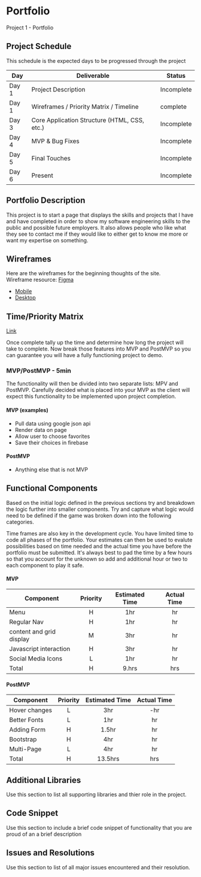 # Portfolio

Project 1 - Portfolio


## Project Schedule

This schedule is the expected days to be progressed through the project

|  Day | Deliverable | Status
|---|---| ---|
|Day 1| Project Description | Incomplete
|Day 1| Wireframes / Priority Matrix / Timeline | complete
|Day 3| Core Application Structure (HTML, CSS, etc.) | Incomplete
|Day 4| MVP & Bug Fixes | Incomplete
|Day 5| Final Touches | Incomplete
|Day 6| Present | Incomplete


## Portfolio Description

This project is to start a page that displays the skills and projects that I have and have completed in order to show my software engineering skills to the public and possible future employers. It also allows people who like what they see to contact me if they would like to either get to know me more or want my expertise on something.

## Wireframes

Here are the wireframes for the beginning thoughts of the site.  
Wireframe resource: [Figma](https://www.figma.com/) 

- [Mobile](https://i.postimg.cc/xCv5rjGW/Screen-Shot-2022-01-24-at-6-11-41-PM.png)
- [Desktop](https://i.postimg.cc/MHtYTsF5/Screen-Shot-2022-01-24-at-6-32-41-PM.png)

## Time/Priority Matrix 

[Link](https://i.postimg.cc/wT7NLTyg/Screen-Shot-2022-01-24-at-5-23-40-PM.png)



Once complete tally up the time and determine how long the project will take to complete. Now break those features into MVP and PostMVP so you can guarantee you will have a fully functioning project to demo. 

### MVP/PostMVP - 5min

The functionality will then be divided into two separate lists: MPV and PostMVP.  Carefully decided what is placed into your MVP as the client will expect this functionality to be implemented upon project completion.  

#### MVP (examples)

- Pull data using google json api
- Render data on page 
- Allow user to choose favorites 
- Save their choices in firebase

#### PostMVP 

- Anything else that is not MVP

## Functional Components

Based on the initial logic defined in the previous sections try and breakdown the logic further into smaller components.  Try and capture what logic would need to be defined if the game was broken down into the following categories.

Time frames are also key in the development cycle.  You have limited time to code all phases of the portfolio. Your estimates can then be used to evalute possibilities based on time needed and the actual time you have before the portfolio must be submitted. It's always best to pad the time by a few hours so that you account for the unknown so add and additional hour or two to each component to play it safe.

#### MVP
| Component | Priority | Estimated Time | Actual Time |
| --- | :---: |  :---: | :---: | 
| Menu | H | 1hr | hr |
| Regular Nav | H | 1hr | hr |  
| content and grid display | M | 3hr | hr |
| Javascript interaction | H | 3hr |  hr | 
| Social Media Icons | L | 1hr |  hr |
| Total | H | 9.hrs | hrs |

#### PostMVP
| Component | Priority | Estimated Time | Actual Time |
| --- | :---: |  :---: | :---: | 
| Hover changes | L | 3hr | -hr | hr |
| Better Fonts | L | 1hr | hr |
| Adding Form | H | 1.5hr|  hr | 
| Bootstrap | H | 4hr | hr |
| Multi-Page | L | 4hr | hr |
| Total | H | 13.5hrs | hrs |

## Additional Libraries
 Use this section to list all supporting libraries and thier role in the project. 

## Code Snippet

Use this section to include a brief code snippet of functionality that you are proud of an a brief description  

## Issues and Resolutions
 Use this section to list of all major issues encountered and their resolution.

